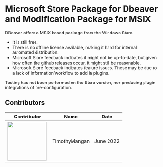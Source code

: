 # Microsoft Store Package for Dbeaver and Modification Package for MSIX

DBeaver offers a MSIX based package from the Windows Store.
* It is still free.
* There is no offline license available, making it hard for internal automated distribution.
* Microsoft Store feedback indicates it might not be up-to-date, but given how often the github releases occur, it might still be reasonable.
* Microsoft Store feedback indicates feature issues.  These may be due to a lack of information/workflow to add in plugins.



Testing has not been performed on the Store version, nor producing plugin integrations of pre-configuration.



## Contributors

| Contributor | Name | Date |
|----|----|----|
| [<img src="/media/Contributors/TimMangan.jpg" align="left" Height="128" />](/media/Contributors/TimMangan.jpg) | TimothyMangan | June 2022 |

